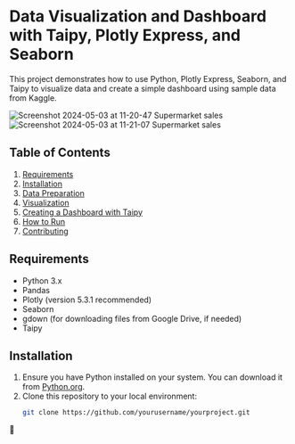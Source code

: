 # Data Visualization and Dashboard with Taipy, Plotly Express, and Seaborn

This project demonstrates how to use Python, Plotly Express, Seaborn, and Taipy to visualize data and create a simple dashboard using sample data from Kaggle.

![Screenshot 2024-05-03 at 11-20-47 Supermarket sales](https://github.com/tluciad/trialtaipy/assets/98775997/3ee53109-c35b-4e04-81b3-601c1b92d74c)
![Screenshot 2024-05-03 at 11-21-07 Supermarket sales](https://github.com/tluciad/trialtaipy/assets/98775997/09abd8b8-2187-424b-b6d0-1f1cbb884c51)


## Table of Contents
1. [Requirements](#requirements)
2. [Installation](#installation)
3. [Data Preparation](#data-preparation)
4. [Visualization](#visualization)
5. [Creating a Dashboard with Taipy](#creating-a-dashboard-with-taipy)
6. [How to Run](#how-to-run)
7. [Contributing](#contributing)

## Requirements
- Python 3.x
- Pandas
- Plotly (version 5.3.1 recommended)
- Seaborn
- gdown (for downloading files from Google Drive, if needed)
- Taipy

## Installation
1. Ensure you have Python installed on your system. You can download it from [Python.org](https://www.python.org/downloads/).
2. Clone this repository to your local environment:
   ```bash
   git clone https://github.com/yourusername/yourproject.git


 :construction:
